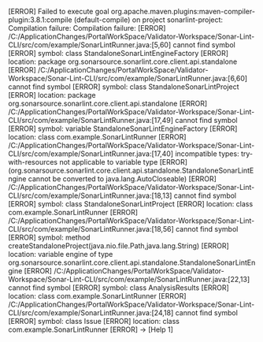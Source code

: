 [ERROR] Failed to execute goal org.apache.maven.plugins:maven-compiler-plugin:3.8.1:compile (default-compile) on project sonarlint-project: Compilation failure: Compilation failure: 
[ERROR] /C:/ApplicationChanges/PortalWorkSpace/Validator-Workspace/Sonar-Lint-CLI/src/com/example/SonarLintRunner.java:[5,60] cannot find symbol
[ERROR]   symbol:   class StandaloneSonarLintEngineFactory
[ERROR]   location: package org.sonarsource.sonarlint.core.client.api.standalone
[ERROR] /C:/ApplicationChanges/PortalWorkSpace/Validator-Workspace/Sonar-Lint-CLI/src/com/example/SonarLintRunner.java:[6,60] cannot find symbol
[ERROR]   symbol:   class StandaloneSonarLintProject
[ERROR]   location: package org.sonarsource.sonarlint.core.client.api.standalone
[ERROR] /C:/ApplicationChanges/PortalWorkSpace/Validator-Workspace/Sonar-Lint-CLI/src/com/example/SonarLintRunner.java:[17,49] cannot find symbol
[ERROR]   symbol:   variable StandaloneSonarLintEngineFactory
[ERROR]   location: class com.example.SonarLintRunner
[ERROR] /C:/ApplicationChanges/PortalWorkSpace/Validator-Workspace/Sonar-Lint-CLI/src/com/example/SonarLintRunner.java:[17,40] incompatible types: try-with-resources not applicable to variable type
[ERROR]     (org.sonarsource.sonarlint.core.client.api.standalone.StandaloneSonarLintEngine cannot be converted to java.lang.AutoCloseable)
[ERROR] /C:/ApplicationChanges/PortalWorkSpace/Validator-Workspace/Sonar-Lint-CLI/src/com/example/SonarLintRunner.java:[18,13] cannot find symbol
[ERROR]   symbol:   class StandaloneSonarLintProject
[ERROR]   location: class com.example.SonarLintRunner
[ERROR] /C:/ApplicationChanges/PortalWorkSpace/Validator-Workspace/Sonar-Lint-CLI/src/com/example/SonarLintRunner.java:[18,56] cannot find symbol
[ERROR]   symbol:   method createStandaloneProject(java.nio.file.Path,java.lang.String)
[ERROR]   location: variable engine of type org.sonarsource.sonarlint.core.client.api.standalone.StandaloneSonarLintEngine
[ERROR] /C:/ApplicationChanges/PortalWorkSpace/Validator-Workspace/Sonar-Lint-CLI/src/com/example/SonarLintRunner.java:[22,13] cannot find symbol
[ERROR]   symbol:   class AnalysisResults
[ERROR]   location: class com.example.SonarLintRunner
[ERROR] /C:/ApplicationChanges/PortalWorkSpace/Validator-Workspace/Sonar-Lint-CLI/src/com/example/SonarLintRunner.java:[24,18] cannot find symbol
[ERROR]   symbol:   class Issue
[ERROR]   location: class com.example.SonarLintRunner
[ERROR] -> [Help 1]

